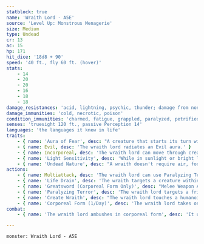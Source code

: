 ```yaml
---
statblock: true
name: 'Wraith Lord - A5E'
source: 'Level Up: Monstrous Menagerie'
size: Medium
type: Undead
cr: 13
ac: 15
hp: 171
hit_dice: '18d8 + 90'
speed: '40 ft., fly 60 ft. (hover)'
stats:
    - 14
    - 20
    - 20
    - 16
    - 18
    - 18
damage_resistances: 'acid, lightning, psychic, thunder; damage from nonmagical weapons'
damage_immunities: 'cold, necrotic, poison'
condition_immunities: 'charmed, fatigue, grappled, paralyzed, petrified, poisoned, prone, restrained, unconscious'
senses: 'truesight 120 ft., passive Perception 14'
languages: 'the languages it knew in life'
traits:
    - { name: 'Aura of Fear', desc: "A creature that starts its turn within 30 feet of a wraith lord makes a DC 17 Wisdom saving throw. On a failure, it is frightened until the start of its next turn. If a creature's saving throw is successful or the effect ends for it, it is immune to any wraith or wraith lord's Aura of Fear for 24 hours." }
    - { name: Evil, desc: 'The wraith lord radiates an Evil aura.' }
    - { name: Incorporeal, desc: 'The wraith lord can move through creatures and objects. It takes 5 (1d10) force damage if it ends its turn inside an object. If it takes radiant damage, it loses this trait until the end of its next turn.' }
    - { name: 'Light Sensitivity', desc: 'While in sunlight or bright light cast by a fire, the wraith lord has disadvantage on attack rolls, as well as on Perception checks that rely on sight.' }
    - { name: 'Undead Nature', desc: "A wraith doesn't require air, food, drink, or sleep." }
actions:
    - { name: Multiattack, desc: 'The wraith lord can use Paralyzing Terror. It then uses Life Drain twice. If in corporeal form, it then makes a greatsword attack.' }
    - { name: 'Life Drain', desc: 'The wraith targets a creature within 5 feet, forcing it to make a DC 18 Constitution saving throw. On a failure, the creature takes 17 (5d6) necrotic damage, or 24 (7d6) necrotic damage if it is frightened or surprised, and its hit point maximum is reduced by an amount equal to the damage taken. This reduction lasts until the creature finishes a long rest. It dies if its hit point maximum is reduced to 0.' }
    - { name: 'Greatsword (Corporeal Form Only)', desc: "Melee Weapon Attack: +10 to hit, reach 5 ft., one target. Hit: 12 (2d6 + 5) slashing damage plus 17 (5d6) poison damage, and the target makes a DC 18 Constitution saving throw. On a failure, the target is poisoned for 24 hours. While poisoned in this way, the target can't regain hit points. If a creature dies while poisoned in this way, its spirit rises as a wraith under the wraith lord's control 1 minute after its death." }
    - { name: 'Paralyzing Terror', desc: 'The wraith lord targets a frightened creature within 60 feet, forcing it to make a DC 18 Wisdom saving throw. On a failure, the target is paralyzed for 1 minute. It repeats the saving throw at the end of each of its turns, ending the effect on itself on a success.' }
    - { name: 'Create Wraith', desc: "The wraith lord touches a humanoid corpse it killed up to 1 day ago. The creature's spirit rises as a wraith under the wraith lord's control." }
    - { name: 'Corporeal Form (1/Day)', desc: 'The wraith lord takes on a material form. In material form, it loses its incorporeal trait, its fly speed, and its immunity to the grappled, prone, and restrained conditions. The wraith instantly reverts to its incorporeal form if it is bloodied, and it can do so voluntarily at any time as an action.' }
combat:
    - { name: 'The wraith lord ambushes in corporeal form', desc: 'It uses Paralyzing Terror on a frightened creature, then Life Drain and its greatsword on the same target (preferably a paralyzed one). It avoids creatures in sunlight or firelight if it can. When bloodied, it becomes incorporeal and continues using Paralyzing Terror and Life Drain. It flees if reduced to 40 hit points or fewer.' }

---
```

```statblock
monster: Wraith Lord - A5E
```
